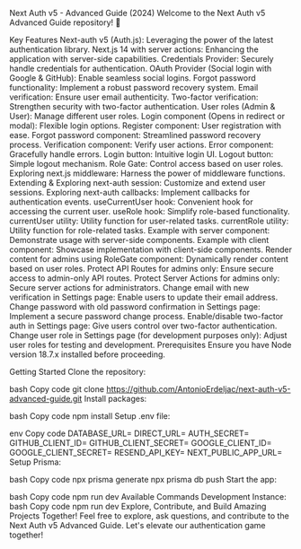 Next Auth v5 - Advanced Guide (2024)
Welcome to the Next Auth v5 Advanced Guide repository! 🚀


Key Features
Next-auth v5 (Auth.js): Leveraging the power of the latest authentication library.
Next.js 14 with server actions: Enhancing the application with server-side capabilities.
Credentials Provider: Securely handle credentials for authentication.
OAuth Provider (Social login with Google & GitHub): Enable seamless social logins.
Forgot password functionality: Implement a robust password recovery system.
Email verification: Ensure user email authenticity.
Two-factor verification: Strengthen security with two-factor authentication.
User roles (Admin & User): Manage different user roles.
Login component (Opens in redirect or modal): Flexible login options.
Register component: User registration with ease.
Forgot password component: Streamlined password recovery process.
Verification component: Verify user actions.
Error component: Gracefully handle errors.
Login button: Intuitive login UI.
Logout button: Simple logout mechanism.
Role Gate: Control access based on user roles.
Exploring next.js middleware: Harness the power of middleware functions.
Extending & Exploring next-auth session: Customize and extend user sessions.
Exploring next-auth callbacks: Implement callbacks for authentication events.
useCurrentUser hook: Convenient hook for accessing the current user.
useRole hook: Simplify role-based functionality.
currentUser utility: Utility function for user-related tasks.
currentRole utility: Utility function for role-related tasks.
Example with server component: Demonstrate usage with server-side components.
Example with client component: Showcase implementation with client-side components.
Render content for admins using RoleGate component: Dynamically render content based on user roles.
Protect API Routes for admins only: Ensure secure access to admin-only API routes.
Protect Server Actions for admins only: Secure server actions for administrators.
Change email with new verification in Settings page: Enable users to update their email address.
Change password with old password confirmation in Settings page: Implement a secure password change process.
Enable/disable two-factor auth in Settings page: Give users control over two-factor authentication.
Change user role in Settings page (for development purposes only): Adjust user roles for testing and development.
Prerequisites
Ensure you have Node version 18.7.x installed before proceeding.

Getting Started
Clone the repository:

bash
Copy code
git clone https://github.com/AntonioErdeljac/next-auth-v5-advanced-guide.git
Install packages:

bash
Copy code
npm install
Setup .env file:

env
Copy code
DATABASE_URL=
DIRECT_URL=
AUTH_SECRET=
GITHUB_CLIENT_ID=
GITHUB_CLIENT_SECRET=
GOOGLE_CLIENT_ID=
GOOGLE_CLIENT_SECRET=
RESEND_API_KEY=
NEXT_PUBLIC_APP_URL=
Setup Prisma:

bash
Copy code
npx prisma generate
npx prisma db push
Start the app:

bash
Copy code
npm run dev
Available Commands
Development Instance:
bash
Copy code
npm run dev
Explore, Contribute, and Build Amazing Projects Together!
Feel free to explore, ask questions, and contribute to the Next Auth v5 Advanced Guide. Let's elevate our authentication game together!
